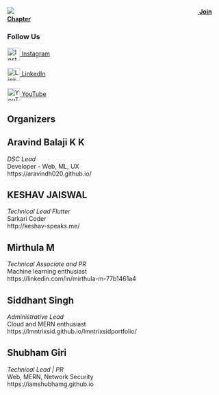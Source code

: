 <img src="https://github.com/dsc-srmrmp/dsc-srmrmp.github.io/blob/master/assets/DSC%20SRM%20IST,%20Ramapuram%20Campus%20Logo%20x1.png?raw=true">
&nbsp;&nbsp;&nbsp;&nbsp;&nbsp;&nbsp;&nbsp;&nbsp;&nbsp;&nbsp;&nbsp;&nbsp;&nbsp;&nbsp;&nbsp;&nbsp;&nbsp;&nbsp;&nbsp;&nbsp;&nbsp;&nbsp;&nbsp;&nbsp;&nbsp;&nbsp;&nbsp;&nbsp;&nbsp;&nbsp;&nbsp;&nbsp;&nbsp;&nbsp;&nbsp;&nbsp;&nbsp;&nbsp;&nbsp;&nbsp;&nbsp;&nbsp;&nbsp;&nbsp;&nbsp;&nbsp;&nbsp;&nbsp;&nbsp;&nbsp;&nbsp;&nbsp;&nbsp;&nbsp;&nbsp;&nbsp;&nbsp;&nbsp;&nbsp;&nbsp;&nbsp;&nbsp;&nbsp;&nbsp;&nbsp;&nbsp;&nbsp;&nbsp;&nbsp;&nbsp;&nbsp;&nbsp;&nbsp;&nbsp;&nbsp;&nbsp;&nbsp;&nbsp;&nbsp;&nbsp;&nbsp;&nbsp;&nbsp;&nbsp;&nbsp;&nbsp;&nbsp;&nbsp;&nbsp;&nbsp;&nbsp;&nbsp;&nbsp;&nbsp;&nbsp;&nbsp;&nbsp;&nbsp;&nbsp;&nbsp;&nbsp;&nbsp;&nbsp;&nbsp;&nbsp;&nbsp;&nbsp;&nbsp;<a href="https://dsc.community.dev/srm-institute-of-science-and-technology-ramapuram/" align="center"> <strong>Join Chapter </strong></a>
  <p> <h3>Follow Us</h3> 
  <a href="https://www.instagram.com/dscsrm.rmp/"><img align="center" alt="Instagram" width="30px" height="30" src="https://github.com/TheDudeThatCode/TheDudeThatCode/raw/master/Assets/Instagram.svg" style="max-width:100%;">&nbsp;Instagram </a> <br><br>
  <a href="https://www.linkedin.com/company/dsc-srm-ramapuram/"><img align="center" alt="LinkedIn" width="30px" height="30" src="https://github.com/TheDudeThatCode/TheDudeThatCode/raw/master/Assets/Linkedin.svg" style="max-width:100%;">&nbsp;LinkedIn </a> <br><br>
  <a href="https://youtube.com/channel/UCEym9CYeeSWiMtQwN9YQXOQ"> <img align="center" alt="YouTube" width="30px" height="30" src="https://upload.wikimedia.org/wikipedia/commons/7/72/YouTube_social_white_square_%282017%29.svg" style="max-width:100%;">&nbsp;YouTube</a>
 </p>
  <h2> Organizers </h2>
<h2>Aravind Balaji K K</h2> 
  <p> <i>DSC Lead</i> <br> Developer - Web, ML, UX <br> https://aravindh020.github.io/ </p>

<h2>KESHAV JAISWAL</h2> 
<p> <i>Technical Lead Flutter</i><br> Sarkari Coder<br> http://keshav-speaks.me/ </p>

<h2>Mirthula M</h2> 
<p><i> Technical Associate and PR </i><br> Machine learning enthusiast <br> https://linkedin.com/in/mirthula-m-77b1461a4 </p>

<h2>Siddhant Singh</h2>
<p><i>Administrative Lead</i>  <br> Cloud and MERN enthusiast <br> https://lmntrixsid.github.io/lmntrixsidportfolio/ </p>

<h2>Shubham Giri</h2>
<p><i>Technical Lead | PR</i> <br>Web, MERN, Network Security <br> https://iamshubhamg.github.io</p>
